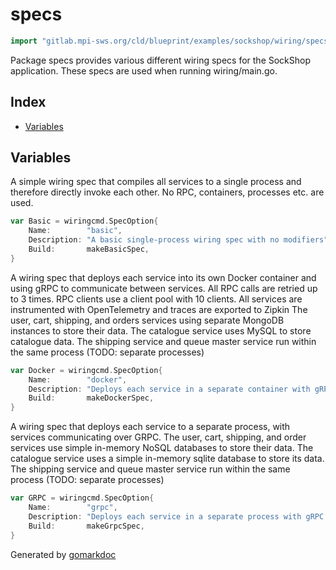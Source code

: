 <!-- Code generated by gomarkdoc. DO NOT EDIT -->

# specs

```go
import "gitlab.mpi-sws.org/cld/blueprint/examples/sockshop/wiring/specs"
```

Package specs provides various different wiring specs for the SockShop application. These specs are used when running wiring/main.go.

## Index

- [Variables](<#variables>)


## Variables

<a name="Basic"></a>A simple wiring spec that compiles all services to a single process and therefore directly invoke each other. No RPC, containers, processes etc. are used.

```go
var Basic = wiringcmd.SpecOption{
    Name:        "basic",
    Description: "A basic single-process wiring spec with no modifiers",
    Build:       makeBasicSpec,
}
```

<a name="Docker"></a>A wiring spec that deploys each service into its own Docker container and using gRPC to communicate between services. All RPC calls are retried up to 3 times. RPC clients use a client pool with 10 clients. All services are instrumented with OpenTelemetry and traces are exported to Zipkin The user, cart, shipping, and orders services using separate MongoDB instances to store their data. The catalogue service uses MySQL to store catalogue data. The shipping service and queue master service run within the same process \(TODO: separate processes\)

```go
var Docker = wiringcmd.SpecOption{
    Name:        "docker",
    Description: "Deploys each service in a separate container with gRPC, and uses mongodb as NoSQL database backends.",
    Build:       makeDockerSpec,
}
```

<a name="GRPC"></a>A wiring spec that deploys each service to a separate process, with services communicating over GRPC. The user, cart, shipping, and order services use simple in\-memory NoSQL databases to store their data. The catalogue service uses a simple in\-memory sqlite database to store its data. The shipping service and queue master service run within the same process \(TODO: separate processes\)

```go
var GRPC = wiringcmd.SpecOption{
    Name:        "grpc",
    Description: "Deploys each service in a separate process with gRPC.",
    Build:       makeGrpcSpec,
}
```

Generated by [gomarkdoc](<https://github.com/princjef/gomarkdoc>)
